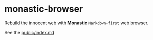 # monastic-browser

Rebuild the innocent web with **Monastic** `Markdown-first` web browser.

See the [public/index.md](public/index.md)
